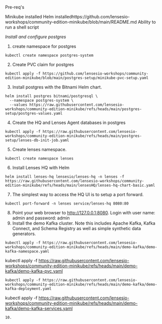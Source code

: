 Pre-req's 

Minikube installed
Helm installedhttps://github.com/lensesio-workshops/community-edition-minikube/blob/main/README.md
Ability to run a shell script

*Install and configure postgres*

1. create namespace for postgres
```
kubectl create namespace postgres-system
```
2. Create PVC claim for postgres
```
kubectl apply -f https://github.com/lensesio-workshops/community-edition-minikube/blob/main/postgres-setup/minikube-pvc-setup.yaml
```
3. Install postgres with the Bitnami Helm chart.
```
helm install postgres bitnami/postgresql \
  --namespace postgres-system \
  --values https://raw.githubusercontent.com/lensesio-workshops/community-edition-minikube/refs/heads/main/postgres-setup/postgres-values.yaml
```
4. Create the HQ and Lenses Agent databases in postgres
```
kubectl apply -f https://raw.githubusercontent.com/lensesio-workshops/community-edition-minikube/refs/heads/main/postgres-setup/lenses-db-init-job.yaml
```
5. Create lenses namespace.
```
kubectl create namespace lenses
```
6. Install Lenses HQ with Helm
```
helm install lenses-hq lensesio/lenses-hq -n lenses -f https://raw.githubusercontent.com/lensesio-workshops/community-edition-minikube/refs/heads/main/lensesHQ/lenses-hq-chart-basic.yaml
```
7. The simplest way to access the HQ UI is to setup a port forward.
```
kubectl port-forward -n lenses service/lenses-hq 8080:80
```
8. Point your web browser to http://127.0.0.1:8080. Login with user name: admin and password: admin
9. Install the demo Kafka cluster. Note this includes Apache Kafka, Kafka Connect, and Schema Registry as well as simple synthetic data generators.
```
kubectl apply -f https://raw.githubusercontent.com/lensesio-workshops/community-edition-minikube/refs/heads/main/demo-kafka/demo-kafka-namespace.yaml
```
kubectl apply -f https://raw.githubusercontent.com/lensesio-workshops/community-edition-minikube/refs/heads/main/demo-kafka/demo-kafka-pvc.yaml
```
kubectl apply -f https://raw.githubusercontent.com/lensesio-workshops/community-edition-minikube/refs/heads/main/demo-kafka/demo-kafka-deployment.yaml
```
kubectl apply -f https://raw.githubusercontent.com/lensesio-workshops/community-edition-minikube/refs/heads/main/demo-kafka/demo-kafka-services.yaml
```
10. 
